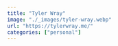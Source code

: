 ```yaml
---
title: "Tyler Wray"
image: "./_images/tyler-wray.webp"
url: "https://tylerwray.me/"
categories: ["personal"]
---
```

